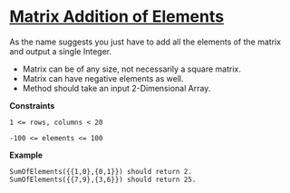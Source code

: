 # [Matrix Addition of Elements](https://www.codewars.com/kata/matrix-addition-of-elements "https://www.codewars.com/kata/58bc8304b238c8e29b0000f6")

As the name suggests you just have to add all the elements of the matrix
and output a single Integer.

- Matrix can be of any size, not necessarily a square matrix.
- Matrix can have negative elements as well.
- Method should take an input 2-Dimensional Array.

**Constraints**

`1 <= rows, columns < 20`

`-100 <= elements <= 100`

**Example**
```
SumOfElements({{1,0},{0,1}}) should return 2.
SumOfElements({{7,9},{3,6}}) should return 25.
```